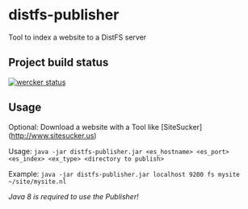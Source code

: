 # distfs-publisher
Tool to index a website to a DistFS server

## Project build status
[![wercker status](https://app.wercker.com/status/edf3e083bde8a086bae9241d001e113e/m "wercker status")](https://app.wercker.com/project/bykey/edf3e083bde8a086bae9241d001e113e)

## Usage

Optional: Download a website with a Tool like [SiteSucker] (http://www.sitesucker.us)

Usage: `java -jar distfs-publisher.jar <es_hostname> <es_port> <es_index> <ex_type> <directory to publish>`

Example: `java -jar distfs-publisher.jar localhost 9200 fs mysite ~/site/mysite.nl`

*Java 8 is required to use the Publisher!*
